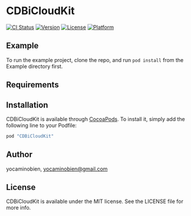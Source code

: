 # CDBiCloudKit

[![CI Status](http://img.shields.io/travis/yocaminobien/CDBiCloudKit.svg?style=flat)](https://travis-ci.org/yocaminobien/CDBiCloudKit)
[![Version](https://img.shields.io/cocoapods/v/CDBiCloudKit.svg?style=flat)](http://cocoapods.org/pods/CDBiCloudKit)
[![License](https://img.shields.io/cocoapods/l/CDBiCloudKit.svg?style=flat)](http://cocoapods.org/pods/CDBiCloudKit)
[![Platform](https://img.shields.io/cocoapods/p/CDBiCloudKit.svg?style=flat)](http://cocoapods.org/pods/CDBiCloudKit)

## Example

To run the example project, clone the repo, and run `pod install` from the Example directory first.

## Requirements

## Installation

CDBiCloudKit is available through [CocoaPods](http://cocoapods.org). To install
it, simply add the following line to your Podfile:

```ruby
pod "CDBiCloudKit"
```

## Author

yocaminobien, yocaminobien@gmail.com

## License

CDBiCloudKit is available under the MIT license. See the LICENSE file for more info.
